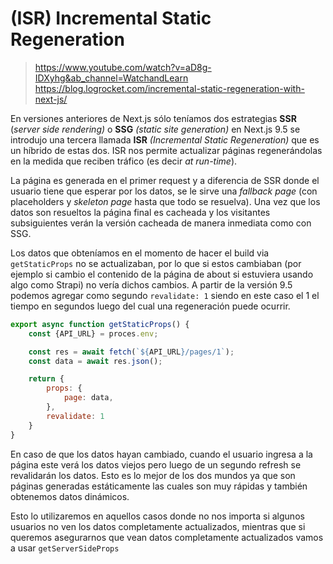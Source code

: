 # (ISR) Incremental Static Regeneration
> https://www.youtube.com/watch?v=aD8g-IDXyhg&ab_channel=WatchandLearn
> https://blog.logrocket.com/incremental-static-regeneration-with-next-js/

En versiones anteriores de Next.js sólo teníamos dos estrategias **SSR** (*server side rendering)* o **SSG** *(static site generation)* en Next.js 9.5 se introdujo una tercera llamada **ISR** *(Incremental Static Regeneration)* que es un híbrido de estas dos. ISR nos permite actualizar páginas regenerándolas en la medida que reciben tráfico (es decir *at run-time*).

La página es generada en el primer request y a diferencia de SSR donde el usuario tiene que esperar por los datos, se le sirve una *fallback page* (con placeholders y *skeleton page* hasta que todo se resuelva). Una vez que los datos son resueltos la página final es cacheada y los visitantes subsiguientes verán la versión cacheada de manera inmediata como con SSG.

Los datos que obteníamos en el momento de hacer el build via `getStaticProps` no se actualizaban, por lo que si estos cambiaban (por ejemplo si cambio el contenido de la página de about si estuviera usando algo como Strapi) no vería dichos cambios. A partir de la versión 9.5 podemos agregar como segundo `revalidate: 1` siendo en este caso el 1 el tiempo en segundos luego del cual una regeneración puede ocurrir.

```jsx
export async function getStaticProps() {
	const {API_URL} = proces.env;

	const res = await fetch(`${API_URL}/pages/1`);
	const data = await res.json();

	return {
		props: {
			page: data,
		},
		revalidate: 1
	}
}
```

En caso de que los datos hayan cambiado, cuando el usuario ingresa a la página este verá los datos viejos pero luego de un segundo refresh se revalidarán los datos. Esto es lo mejor de los dos mundos ya que son páginas generadas estáticamente las cuales son muy rápidas y también obtenemos datos dinámicos.

Esto lo utilizaremos en aquellos casos donde no nos importa si algunos usuarios no ven los datos completamente actualizados, mientras que si queremos asegurarnos que vean datos completamente actualizados vamos a usar `getServerSideProps`